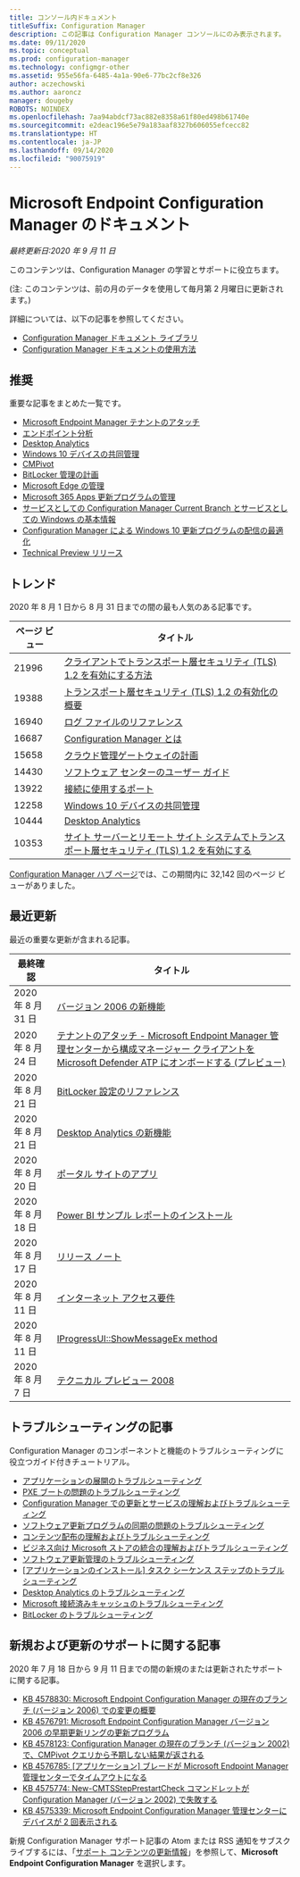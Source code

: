 ```yaml
---
title: コンソール内ドキュメント
titleSuffix: Configuration Manager
description: この記事は Configuration Manager コンソールにのみ表示されます。
ms.date: 09/11/2020
ms.topic: conceptual
ms.prod: configuration-manager
ms.technology: configmgr-other
ms.assetid: 955e56fa-6485-4a1a-90e6-77bc2cf8e326
author: aczechowski
ms.author: aaroncz
manager: dougeby
ROBOTS: NOINDEX
ms.openlocfilehash: 7aa94abdcf73ac882e8358a61f80ed498b61740e
ms.sourcegitcommit: e2deac196e5e79a183aaf8327b606055efcecc82
ms.translationtype: HT
ms.contentlocale: ja-JP
ms.lasthandoff: 09/14/2020
ms.locfileid: "90075919"
---
```

<!-- 
- Feature 1357546
- This page displays in-console, under the Community workspace, Documentation node. 
- Don't use any relative links; must be full https://docs.microsoft.com and language neutral
- Process: https://microsoft.sharepoint.com/teams/ConfigMgr/Documents/ContentPub/Data%20collection%20process%20for%20Feature%201357546%20In-console%20documentation.docx?web=1
-->

# <a name="microsoft-endpoint-configuration-manager-documentation"></a>Microsoft Endpoint Configuration Manager のドキュメント

*最終更新日:2020 年 9 月 11 日*

このコンテンツは、Configuration Manager の学習とサポートに役立ちます。

(注: このコンテンツは、前の月のデータを使用して毎月第 2 月曜日に更新されます。)

詳細については、以下の記事を参照してください。

- [Configuration Manager ドキュメント ライブラリ](https://docs.microsoft.com/mem/configmgr)  
- [Configuration Manager ドキュメントの使用方法](https://docs.microsoft.com/mem/configmgr/core/understand/use-docs)

## <a name="recommended"></a>推奨

重要な記事をまとめた一覧です。

- [Microsoft Endpoint Manager テナントのアタッチ](https://docs.microsoft.com/mem/configmgr/tenant-attach/)
- [エンドポイント分析](https://docs.microsoft.com/mem/analytics/)
- [Desktop Analytics](https://docs.microsoft.com/mem/configmgr/desktop-analytics/)
- [Windows 10 デバイスの共同管理](https://docs.microsoft.com/mem/configmgr/comanage/)  
- [CMPivot](https://docs.microsoft.com/mem/configmgr/core/servers/manage/cmpivot)  
- [BitLocker 管理の計画](https://docs.microsoft.com/mem/configmgr/protect/plan-design/bitlocker-management)  
- [Microsoft Edge の管理](https://docs.microsoft.com/mem/configmgr/apps/deploy-use/deploy-edge)  
- [Microsoft 365 Apps 更新プログラムの管理](https://docs.microsoft.com/mem/configmgr/sum/deploy-use/manage-office-365-proplus-updates)  
- [サービスとしての Configuration Manager Current Branch とサービスとしての Windows の基本情報](https://docs.microsoft.com/mem/configmgr/core/understand/configuration-manager-and-windows-as-service)
- [Configuration Manager による Windows 10 更新プログラムの配信の最適化](https://docs.microsoft.com/mem/configmgr/sum/deploy-use/optimize-windows-10-update-delivery)
- [Technical Preview リリース](https://docs.microsoft.com/mem/configmgr/core/get-started/technical-preview)

## <a name="trending"></a>トレンド

2020 年 8 月 1 日から 8 月 31 日までの間の最も人気のある記事です。

| ページ ビュー | タイトル |
|------------|-------|
| 21996 | [クライアントでトランスポート層セキュリティ (TLS) 1.2 を有効にする方法](https://docs.microsoft.com/mem/configmgr/core/plan-design/security/enable-tls-1-2-client) |
| 19388 | [トランスポート層セキュリティ (TLS) 1.2 の有効化の概要](https://docs.microsoft.com/mem/configmgr/core/plan-design/security/enable-tls-1-2) |
| 16940 | [ログ ファイルのリファレンス](https://docs.microsoft.com/mem/configmgr/core/plan-design/hierarchy/log-files) |
| 16687 | [Configuration Manager とは](https://docs.microsoft.com/mem/configmgr/core/understand/introduction) |
| 15658 | [クラウド管理ゲートウェイの計画](https://docs.microsoft.com/mem/configmgr/core/clients/manage/cmg/plan-cloud-management-gateway) |
| 14430 | [ソフトウェア センターのユーザー ガイド](https://docs.microsoft.com/mem/configmgr/core/understand/software-center) |
| 13922 | [接続に使用するポート](https://docs.microsoft.com/mem/configmgr/core/plan-design/hierarchy/ports) |
| 12258 | [Windows 10 デバイスの共同管理](https://docs.microsoft.com/mem/configmgr/comanage/overview) |
| 10444 | [Desktop Analytics](https://docs.microsoft.com/mem/configmgr/desktop-analytics/overview) |
| 10353 | [サイト サーバーとリモート サイト システムでトランスポート層セキュリティ (TLS) 1.2 を有効にする](https://docs.microsoft.com/mem/configmgr/core/plan-design/security/enable-tls-1-2-server) |

[Configuration Manager ハブ ページ](https://docs.microsoft.com/mem/configmgr)では、この期間内に 32,142 回のページ ビューがありました。

## <a name="recently-updated"></a>最近更新

最近の重要な更新が含まれる記事。

| 最終確認 | タイトル |
|---------------|-------|
| 2020 年 8 月 31 日 | [バージョン 2006 の新機能](https://docs.microsoft.com/mem/configmgr/core/plan-design/changes/whats-new-in-version-2006) |
| 2020 年 8 月 24 日 | [テナントのアタッチ - Microsoft Endpoint Manager 管理センターから構成マネージャー クライアントを Microsoft Defender ATP にオンボードする (プレビュー)](https://docs.microsoft.com/mem/configmgr/tenant-attach/atp-onboard) |
| 2020 年 8 月 21 日 | [BitLocker 設定のリファレンス](https://docs.microsoft.com/mem/configmgr/protect/tech-ref/bitlocker/settings) |
| 2020 年 8 月 21 日 | [Desktop Analytics の新機能](https://docs.microsoft.com/mem/configmgr/desktop-analytics/whats-new) |
| 2020 年 8 月 20 日 | [ポータル サイトのアプリ](https://docs.microsoft.com/mem/configmgr/comanage/company-portal) |
| 2020 年 8 月 18 日 | [Power BI サンプル レポートのインストール](https://docs.microsoft.com/mem/configmgr/core/servers/manage/powerbi-sample-reports) |
| 2020 年 8 月 17 日 | [リリース ノート](https://docs.microsoft.com/mem/configmgr/core/servers/deploy/install/release-notes) |
| 2020 年 8 月 11 日 | [インターネット アクセス要件](https://docs.microsoft.com/mem/configmgr/core/plan-design/network/internet-endpoints) |
| 2020 年 8 月 11 日 | [IProgressUI::ShowMessageEx method](https://docs.microsoft.com/mem/configmgr/develop/reference/core/clients/client-classes/iprogressui--showmessageex-method) |
| 2020 年 8 月 7 日 | [テクニカル プレビュー 2008](https://docs.microsoft.com/mem/configmgr/core/get-started/2020/technical-preview-2008) |

## <a name="troubleshooting-articles"></a>トラブルシューティングの記事

Configuration Manager のコンポーネントと機能のトラブルシューティングに役立つガイド付きチュートリアル。

- [アプリケーションの展開のトラブルシューティング](https://docs.microsoft.com/mem/configmgr/apps/understand/app-deployment-technical-reference)
- [PXE ブートの問題のトラブルシューティング](https://support.microsoft.com/help/4468612)
- [Configuration Manager での更新とサービスの理解およびトラブルシューティング](https://support.microsoft.com/help/4490424)
- [ソフトウェア更新プログラムの同期の問題のトラブルシューティング](https://support.microsoft.com/help/10059)
- [コンテンツ配布の理解およびトラブルシューティング](https://support.microsoft.com/help/4482728)
- [ビジネス向け Microsoft ストアの統合の理解およびトラブルシューティング](https://docs.microsoft.com/mem/configmgr/apps/deploy-use/troubleshoot-microsoft-store-for-business-integration)
- [ソフトウェア更新管理のトラブルシューティング](https://support.microsoft.com/help/10680)
- [[アプリケーションのインストール] タスク シーケンス ステップのトラブルシューティング](https://support.microsoft.com/help/18408/)
- [Desktop Analytics のトラブルシューティング](https://docs.microsoft.com/mem/configmgr/desktop-analytics/troubleshooting)
- [Microsoft 接続済みキャッシュのトラブルシューティング](https://docs.microsoft.com/mem/configmgr/core/servers/deploy/configure/troubleshoot-microsoft-connected-cache)
- [BitLocker のトラブルシューティング](https://docs.microsoft.com/mem/configmgr/protect/tech-ref/bitlocker/troubleshoot)

## <a name="new-and-updated-support-articles"></a>新規および更新のサポートに関する記事

2020 年 7 月 18 日から 9 月 11 日までの間の新規のまたは更新されたサポートに関する記事。

- [KB 4578830: Microsoft Endpoint Configuration Manager の現在のブランチ (バージョン 2006) での変更の概要](https://support.microsoft.com/help/4578830)
- [KB 4576791: Microsoft Endpoint Configuration Manager バージョン 2006 の早期更新リングの更新プログラム](https://support.microsoft.com/help/4576791)
- [KB 4578123: Configuration Manager の現在のブランチ (バージョン 2002) で、CMPivot クエリから予期しない結果が返される](https://support.microsoft.com/help/4578123)
- [KB 4576785: [アプリケーション] ブレードが Microsoft Endpoint Manager 管理センターでタイムアウトになる](https://support.microsoft.com/help/4576782)
- [KB 4575774: New-CMTSStepPrestartCheck コマンドレットが Configuration Manager (バージョン 2002) で失敗する](https://support.microsoft.com/help/4575774)
- [KB 4575339: Microsoft Endpoint Configuration Manager 管理センターにデバイスが 2 回表示される](https://support.microsoft.com/help/4575339)

新規 Configuration Manager サポート記事の Atom または RSS 通知をサブスクライブするには、「[サポート コンテンツの更新情報](https://support.microsoft.com/help/4089498/)」を参照して、**Microsoft Endpoint Configuration Manager** を選択します。
